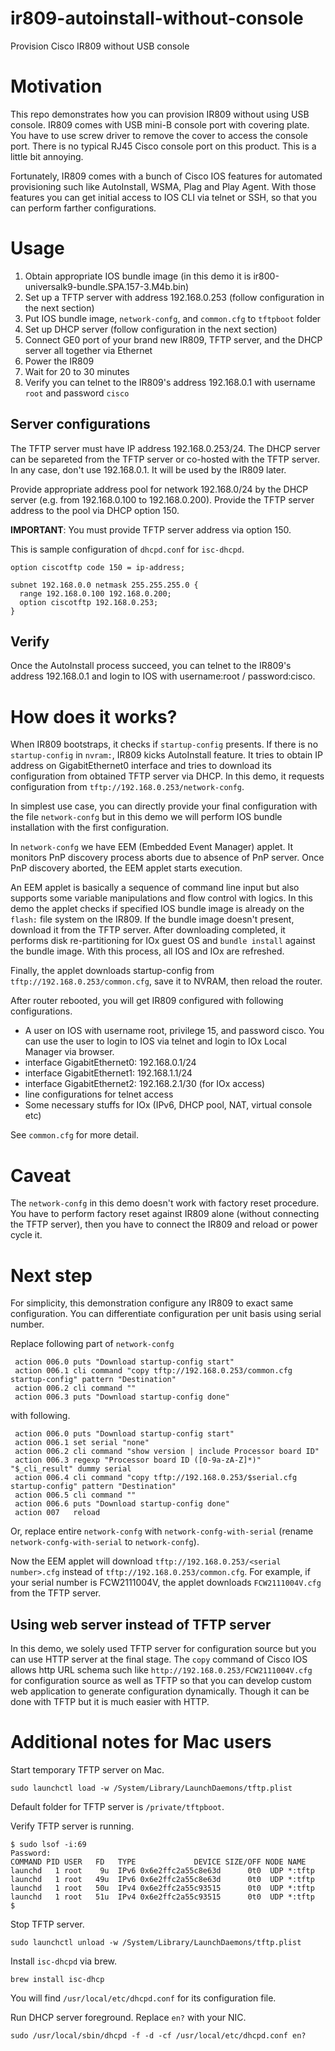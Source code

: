 # ir809-autoinstall-without-console
Provision Cisco IR809 without USB console

# Motivation

This repo demonstrates how you can provision IR809 without using USB console.
IR809 comes with USB mini-B console port with covering plate.  You have to
use screw driver to remove the cover to access the console port.  There is
no typical RJ45 Cisco console port on this product.  This is a little bit
annoying.

Fortunately, IR809 comes with a bunch of Cisco IOS features for automated
provisioning such like AutoInstall, WSMA, Plag and Play Agent.  With those
features you can get initial access to IOS CLI via telnet or SSH, so that
you can perform farther configurations.

# Usage

1. Obtain appropriate IOS bundle image (in this demo it is
   ir800-universalk9-bundle.SPA.157-3.M4b.bin)
1. Set up a TFTP server with address 192.168.0.253 (follow configuration in
   the next section)
1. Put IOS bundle image, `network-confg`, and `common.cfg` to `tftpboot`
   folder
1. Set up DHCP server (follow configuration in the next section)
1. Connect GE0 port of your brand new IR809, TFTP server, and the DHCP
   server all together via Ethernet
1. Power the IR809
1. Wait for 20 to 30 minutes
1. Verify you can telnet to the IR809's address 192.168.0.1 with username
   `root` and password `cisco`

## Server configurations

The TFTP server must have IP address 192.168.0.253/24.  The DHCP server
can be separeted from the TFTP server or co-hosted with the TFTP server.
In any case, don't use 192.168.0.1.  It will be used by the IR809 later.

Provide appropriate address pool for network 192.168.0/24 by the DHCP server
(e.g. from 192.168.0.100 to 192.168.0.200).  Provide the TFTP server address
to the pool via DHCP option 150.

**IMPORTANT**: You must provide TFTP server address via option 150.

This is sample configuration of `dhcpd.conf` for `isc-dhcpd`.

```
option ciscotftp code 150 = ip-address;

subnet 192.168.0.0 netmask 255.255.255.0 {
  range 192.168.0.100 192.168.0.200;
  option ciscotftp 192.168.0.253;
}
```

## Verify

Once the AutoInstall process succeed, you can telnet to the IR809's address
192.168.0.1 and login to IOS with username:root / password:cisco.

# How does it works?

When IR809 bootstraps, it checks if `startup-config` presents.  If there is
no `startup-config` in `nvram:`, IR809 kicks AutoInstall feature.  It tries
to obtain IP address on GigabitEthernet0 interface and tries to download
its configuration from obtained TFTP server via DHCP.  In this demo, it
requests configuration from `tftp://192.168.0.253/network-confg`.

In simplest use case, you can directly provide your final configuration with
the file `network-confg` but in this demo we will perform IOS bundle
installation with the first configuration.

In `network-confg` we have EEM (Embedded Event Manager) applet.  It monitors
PnP discovery process aborts due to absence of PnP server.  Once PnP
discovery aborted, the EEM applet starts execution.

An EEM applet is basically a sequence of command line input but also supports
some variable manipulations and flow control with logics.  In this demo the
applet checks if specified IOS bundle image is already on the `flash:` file
system on the IR809.  If the bundle image doesn't present, download it from
the TFTP server.  After downloading completed, it performs disk
re-partitioning for IOx guest OS and `bundle install` against the bundle
image.  With this process, all IOS and IOx are refreshed.

Finally, the applet downloads startup-config from
`tftp://192.168.0.253/common.cfg`, save it to NVRAM, then reload the router.

After router rebooted, you will get IR809 configured with following
configurations.

- A user on IOS with username root, privilege 15, and password cisco.
  You can use the user to login to IOS via telnet and login to IOx Local
  Manager via browser.
- interface GigabitEthernet0:  192.168.0.1/24
- interface GigabitEthernet1:  192.168.1.1/24
- interface GigabitEthernet2:  192.168.2.1/30 (for IOx access)
- line configurations for telnet access
- Some necessary stuffs for IOx (IPv6, DHCP pool, NAT, virtual console etc)

See `common.cfg` for more detail.

# Caveat

The `network-confg` in this demo doesn't work with factory reset procedure.
You have to perform factory reset against IR809 alone (without connecting
the TFTP server), then you have to connect the IR809 and reload or power
cycle it.

# Next step

For simplicity, this demonstration configure any IR809 to exact same
configuration.  You can differentiate configuration per unit basis using
serial number.

Replace following part of `network-confg`

```
 action 006.0 puts "Download startup-config start"
 action 006.1 cli command "copy tftp://192.168.0.253/common.cfg startup-config" pattern "Destination"
 action 006.2 cli command ""
 action 006.3 puts "Download startup-config done"
```

with following.

```
 action 006.0 puts "Download startup-config start"
 action 006.1 set serial "none"
 action 006.2 cli command "show version | include Processor board ID"
 action 006.3 regexp "Processor board ID ([0-9a-zA-Z]*)" "$_cli_result" dummy serial
 action 006.4 cli command "copy tftp://192.168.0.253/$serial.cfg startup-config" pattern "Destination"
 action 006.5 cli command ""
 action 006.6 puts "Download startup-config done"
 action 007   reload
```

Or, replace entire `network-confg` with `network-confg-with-serial`
(rename `network-confg-with-serial` to `network-confg`).

Now the EEM applet will download `tftp://192.168.0.253/<serial number>.cfg`
instead of `tftp://192.168.0.253/common.cfg`.  For example, if your serial
number is FCW2111004V, the applet downloads `FCW2111004V.cfg` from the
TFTP server.

## Using web server instead of TFTP server

In this demo, we solely used TFTP server for configuration source but you
can use HTTP server at the final stage.  The `copy` command of Cisco IOS
allows http URL schema such like `http://192.168.0.253/FCW2111004V.cfg`
for configuration source as well as TFTP so that you can develop custom
web application to generate configuration dynamically.  Though it can be done
with TFTP but it is much easier with HTTP.

# Additional notes for Mac users

Start temporary TFTP server on Mac.

```console
sudo launchctl load -w /System/Library/LaunchDaemons/tftp.plist
```

Default folder for TFTP server is `/private/tftpboot`.

Verify TFTP server is running.

```shell-session
$ sudo lsof -i:69
Password:
COMMAND PID USER   FD   TYPE             DEVICE SIZE/OFF NODE NAME
launchd   1 root    9u  IPv6 0x6e2ffc2a55c8e63d      0t0  UDP *:tftp
launchd   1 root   49u  IPv6 0x6e2ffc2a55c8e63d      0t0  UDP *:tftp
launchd   1 root   50u  IPv4 0x6e2ffc2a55c93515      0t0  UDP *:tftp
launchd   1 root   51u  IPv4 0x6e2ffc2a55c93515      0t0  UDP *:tftp
$
```

Stop TFTP server.

```console
sudo launchctl unload -w /System/Library/LaunchDaemons/tftp.plist
```

Install `isc-dhcpd` via brew.

```console
brew install isc-dhcp
```

You will find `/usr/local/etc/dhcpd.conf` for its configuration file.

Run DHCP server foreground.  Replace `en?` with your NIC.

```console
sudo /usr/local/sbin/dhcpd -f -d -cf /usr/local/etc/dhcpd.conf en?
```
